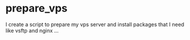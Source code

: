 # prepare_vps
I create a script to prepare my vps server and install packages that I need like vsftp and nginx ...
